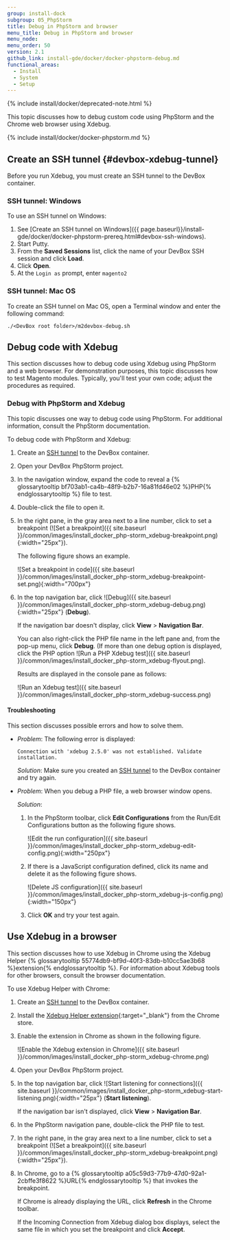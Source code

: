 ```yaml
---
group: install-dock
subgroup: 05_PhpStorm
title: Debug in PhpStorm and browser
menu_title: Debug in PhpStorm and browser
menu_node:
menu_order: 50
version: 2.1
github_link: install-gde/docker/docker-phpstorm-debug.md
functional_areas:
  - Install
  - System
  - Setup
---
```

 
{% include install/docker/deprecated-note.html %}

This topic discusses how to debug custom code using PhpStorm and the Chrome web browser using Xdebug.

{% include install/docker/docker-phpstorm.md %}

## Create an SSH tunnel {#devbox-xdebug-tunnel}
Before you run Xdebug, you must create an SSH tunnel to the DevBox container.

### SSH tunnel: Windows
To use an SSH tunnel on Windows:

1.	See [Create an SSH tunnel on Windows]({{ page.baseurl}}/install-gde/docker/docker-phpstorm-prereq.html#devbox-ssh-windows).
2.	Start Putty.
3.	From the **Saved Sessions** list, click the name of your DevBox SSH session and click **Load**.
4.	Click **Open**.
5.	At the `Login as` prompt, enter `magento2`

### SSH tunnel: Mac OS
To create an SSH tunnel on Mac OS, open a Terminal window and enter the following command:

	./<DevBox root folder>/m2devbox-debug.sh

## Debug code with Xdebug
This section discusses how to debug code using Xdebug using PhpStorm and a web browser. For demonstration purposes, this topic discusses how to test Magento modules. Typically, you'll test your own code; adjust the procedures as required.

### Debug with PhpStorm and Xdebug
This topic discusses one way to debug code using PhpStorm. For additional information, consult the PhpStorm documentation.

To debug code with PhpStorm and Xdebug:

1.	Create an [SSH tunnel](#devbox-xdebug-tunnel) to the DevBox container.
2.	Open your DevBox PhpStorm project.
3.	In the navigation window, expand the code to reveal a {% glossarytooltip bf703ab1-ca4b-48f9-b2b7-16a81fd46e02 %}PHP{% endglossarytooltip %} file to test.
4.	Double-click the file to open it.
5.	In the right pane, in the gray area next to a line number, click to set a breakpoint (![Set a breakpoint]({{ site.baseurl }}/common/images/install_docker_php-storm_xdebug-breakpoint.png){:width="25px"}).

	The following figure shows an example.

	![Set a breakpoint in code]({{ site.baseurl }}/common/images/install_docker_php-storm_xdebug-breakpoint-set.png){:width="700px"}
6.	In the top navigation bar, click ![Debug]({{ site.baseurl }}/common/images/install_docker_php-storm_xdebug-debug.png){:width="25px"} (**Debug**).

	If the navigation bar doesn't display, click **View** > **Navigation Bar**.

	You can also right-click the PHP file name in the left pane and, from the pop-up menu, click **Debug**. (If more than one debug option is displayed, click the PHP option ![Run a PHP Xdebug test]({{ site.baseurl }}/common/images/install_docker_php-storm_xdebug-flyout.png).

	Results are displayed in the console pane as follows:

	![Run an Xdebug test]({{ site.baseurl }}/common/images/install_docker_php-storm_xdebug-success.png)

#### Troubleshooting
This section discusses possible errors and how to solve them.

*	_Problem_: The following error is displayed:

		Connection with 'xdebug 2.5.0' was not established. Validate installation.

	_Solution_: Make sure you created an [SSH tunnel](#devbox-xdebug-tunnel) to the DevBox container and try again.
*	_Problem_: When you debug a PHP file, a web browser window opens.

	_Solution_:

	1.	In the PhpStorm toolbar, click **Edit Configurations** from the Run/Edit Configurations button as the following figure shows.

		![Edit the run configuration]({{ site.baseurl }}/common/images/install_docker_php-storm_xdebug-edit-config.png){:width="250px"}

	2.	If there is a JavaScript configuration defined, click its name and delete it as the following figure shows.

		![Delete JS configuration]({{ site.baseurl }}/common/images/install_docker_php-storm_xdebug-js-config.png){:width="150px"}
	
	3.	Click **OK** and try your test again.

## Use Xdebug in a browser
This section discusses how to use Xdebug in Chrome using the Xdebug Helper {% glossarytooltip 55774db9-bf9d-40f3-83db-b10cc5ae3b68 %}extension{% endglossarytooltip %}. For information about Xdebug tools for other browsers, consult the browser documentation.

To use Xdebug Helper with Chrome:

1.	Create an [SSH tunnel](#devbox-xdebug-tunnel) to the DevBox container.
7.	Install the [Xdebug Helper extension](https://chrome.google.com/webstore/detail/xdebug-helper/eadndfjplgieldjbigjakmdgkmoaaaoc?hl=en){:target="_blank"} from the Chrome store.
8.	Enable the extension in Chrome as shown in the following figure.

	![Enable the Xdebug extension in Chrome]({{ site.baseurl }}/common/images/install_docker_php-storm_xdebug-chrome.png)
3.	Open your DevBox PhpStorm project.
4.	In the top navigation bar, click ![Start listening for connections]({{ site.baseurl }}/common/images/install_docker_php-storm_xdebug-start-listening.png){:width="25px"}  (**Start listening**).

	If the navigation bar isn't displayed, click **View** > **Navigation Bar**.
3.	In the PhpStorm navigation pane, double-click the PHP file to test.
5.	In the right pane, in the gray area next to a line number, click to set a breakpoint (![Set a breakpoint]({{ site.baseurl }}/common/images/install_docker_php-storm_xdebug-breakpoint.png){:width="25px"}).
8.	In Chrome, go to a {% glossarytooltip a05c59d3-77b9-47d0-92a1-2cbffe3f8622 %}URL{% endglossarytooltip %} that invokes the breakpoint.

	If Chrome is already displaying the URL, click **Refresh** in the Chrome toolbar.

	If the Incoming Connection from Xdebug dialog box displays, select the same file in which you set the breakpoint and click **Accept**.
	


